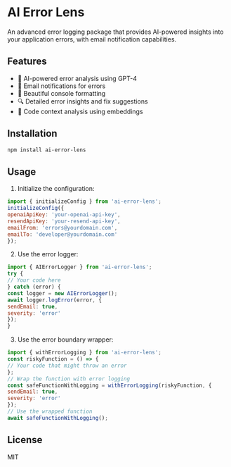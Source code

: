 # AI Error Lens

An advanced error logging package that provides AI-powered insights into your application errors, with email notification capabilities.

## Features

- 🤖 AI-powered error analysis using GPT-4
- 📧 Email notifications for errors
- 🎨 Beautiful console formatting
- 🔍 Detailed error insights and fix suggestions
- 🧩 Code context analysis using embeddings

## Installation

```bash
npm install ai-error-lens
```

## Usage

1. Initialize the configuration:

```javascript
import { initializeConfig } from 'ai-error-lens';
initializeConfig({
openaiApiKey: 'your-openai-api-key',
resendApiKey: 'your-resend-api-key',
emailFrom: 'errors@yourdomain.com',
emailTo: 'developer@yourdomain.com'
});
```

2. Use the error logger:

```javascript
import { AIErrorLogger } from 'ai-error-lens';
try {
// Your code here
} catch (error) {
const logger = new AIErrorLogger();
await logger.logError(error, {
sendEmail: true,
severity: 'error'
});
}
```

3. Use the error boundary wrapper:

```javascript
import { withErrorLogging } from 'ai-error-lens';
const riskyFunction = () => {
// Your code that might throw an error
};
// Wrap the function with error logging
const safeFunctionWithLogging = withErrorLogging(riskyFunction, {
sendEmail: true,
severity: 'error'
});
// Use the wrapped function
await safeFunctionWithLogging();
```

## License

MIT